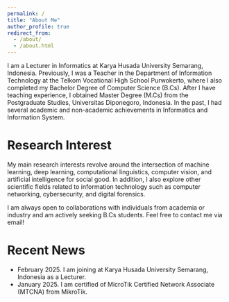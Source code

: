 ```yaml
---
permalink: /
title: "About Me"
author_profile: true
redirect_from: 
  - /about/
  - /about.html
---
```


I am a Lecturer in Informatics at Karya Husada University Semarang, Indonesia. Previously, I was a Teacher in the Department of Information Technology at the Telkom Vocational High School Purwokerto, where I also completed my Bachelor Degree of Computer Science (B.Cs). After I have teaching experience, I obtained Master Degree (M.Cs) from the Postgraduate Studies, Universitas Diponegoro, Indonesia. In the past, I had several academic and non-academic achievements in Informatics and Information System.

Research Interest
======
My main research interests revolve around the intersection of machine learning, deep learning, computational linguistics, computer vision, and artificial intelligence for social good. In addition, I also explore other scientific fields related to information technology such as computer networking, cybersecurity, and digital forensics.

I am always open to collaborations with individuals from academia or industry and am actively seeking B.Cs students. Feel free to contact me via email!

Recent News
======
* February 2025. I am joining at Karya Husada University Semarang, Indonesia as a Lecturer.
* January 2025. I am certified of MicroTik Certified Network Associate (MTCNA) from MikroTik.

